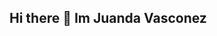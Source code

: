 ## Hi there 👋 Im Juanda Vasconez

<!--
**DaVas1410/DaVas1410** is a ✨ _special_ ✨ repository because its `README.md` (this file) appears on your GitHub profile.

Here are some ideas to get you started:

- 🔭 I’m currently working on [Diversa](https://www.linkedin.com/company/diversa-ai?originalSubdomain=ec)
- 🌱 I’m currently learning Quantum Mechanics and Deep Learning
- 💬 Ask me about Python, C++, HTML, Artificial Inteligence, Machine Learning, LLMS
- 📫 How to reach me: juanda@diversa.studio
-juan.vasconez@yachaytech.edu.ec
-Linkedin: [Juanda Vasconez](https://www.linkedin.com/in/juan-vasconez-546892110/)
- 😄 Pronouns: He/Him/El
- ⚡ Fun fact: Apasionated Gamer
-->
